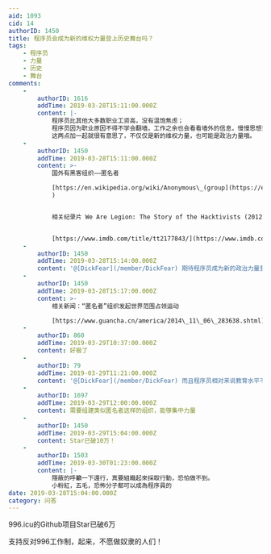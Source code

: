 ```yaml
---
aid: 1093
cid: 14
authorID: 1450
title: 程序员会成为新的维权力量登上历史舞台吗？
tags:
    - 程序员
    - 力量
    - 历史
    - 舞台
comments:
    -
        authorID: 1616
        addTime: 2019-03-28T15:11:00.000Z
        content: |-
            程序员比其他大多数职业工资高，没有温饱焦虑；  
            程序员因为职业原因不得不学会翻墙，工作之余也会看看墙外的信息，慢慢思想变的更开明；  
            这两点加一起就很有意思了，不仅仅是新的维权力量，也可能是政治力量哦。
    -
        authorID: 1450
        addTime: 2019-03-28T15:11:00.000Z
        content: >-
            国外有黑客组织——匿名者  

            [https://en.wikipedia.org/wiki/Anonymous\_(group](https://en.wikipedia.org/wiki/Anonymous_(group)
            )


            相关纪录片 We Are Legion: The Story of the Hacktivists (2012)


            [https://www.imdb.com/title/tt2177843/](https://www.imdb.com/title/tt2177843/)
    -
        authorID: 1450
        addTime: 2019-03-28T15:14:00.000Z
        content: '@[DickFear](/member/DickFear) 期待程序员成为新的政治力量登上历史舞台！'
    -
        authorID: 1450
        addTime: 2019-03-28T15:17:00.000Z
        content: >-
            相关新闻：“匿名者”组织发起世界范围占领运动  

            [https://www.guancha.cn/america/2014\_11\_06\_283638.shtml](https://www.guancha.cn/america/2014_11_06_283638.shtml)
    -
        authorID: 860
        addTime: 2019-03-29T10:37:00.000Z
        content: 好极了
    -
        authorID: 79
        addTime: 2019-03-29T11:21:00.000Z
        content: '@[DickFear](/member/DickFear) 而且程序员相对来说教育水平不会很低'
    -
        authorID: 1697
        addTime: 2019-03-29T12:00:00.000Z
        content: 需要组建类似匿名者这样的组织，能够集中力量
    -
        authorID: 1450
        addTime: 2019-03-29T15:04:00.000Z
        content: Star已破10万！
    -
        authorID: 1503
        addTime: 2019-03-30T01:23:00.000Z
        content: |-
            隱蔽的呼籲一下還行，真要組織起來採取行動，恐怕做不到。  
            小粉紅，五毛，恐怖分子都可以成為程序員的
date: 2019-03-28T15:04:00.000Z
category: 问答
---
```


996.icu的Github项目Star已破6万

支持反对996工作制，起来，不愿做奴隶的人们！
